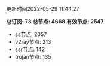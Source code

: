 更新时间2022-05-29 11:44:27

**总订阅: 73**
**总节点: 4668**
**有效节点: 2547**
- ss节点: 2057
- v2ray节点: 213
- ssr节点: 142
- trojan节点: 135
